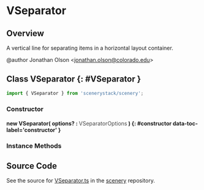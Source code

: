 # VSeparator

## Overview

A vertical line for separating items in a horizontal layout container.

@author Jonathan Olson &lt;jonathan.olson@colorado.edu&gt;

## Class VSeparator {: #VSeparator }


```js
import { VSeparator } from 'scenerystack/scenery';
```
### Constructor

#### new VSeparator( options? : <span style="font-weight: 400; opacity: 80%;">VSeparatorOptions</span> ) {: #constructor data-toc-label='constructor' }

### Instance Methods





## Source Code

See the source for [VSeparator.ts](https://github.com/phetsims/scenery/blob/main/js/layout/nodes/VSeparator.ts) in the [scenery](https://github.com/phetsims/scenery) repository.

